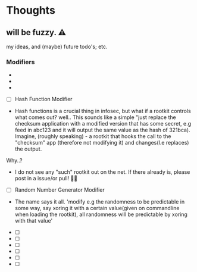 # Thoughts

## **will be fuzzy**. :warning:


my ideas, and (maybe) future todo's; etc.


### Modifiers

* 
* 
* 

- [ ] Hash Function Modifier
- Hash functions is a crucial thing in infosec, but what if a rootkit controls what comes out? well.. This sounds like a simple "just replace the checksum application with a modified version that has some secret, e.g feed in abc123 and it will output the same value as the hash of 321bca).  Imagine, (roughly speaking) - a rootkit that hooks the call to the "checksum" app (therefore not modifying it) and changes(I.e replaces) the output.

Why..? 
- I do not see any "such" rootkit out on the net. If there already is, please post in a issue/or pull! 👍🏻  

- [ ] Random Number Generator Modifier
- The name says it all.  'modify e.g the randomness to be predictable in some way, say xoring it with a certain value(given on commandline when loading the rootkit), all randomness will be predictable by xoring with that value'
- [ ] 
- [ ] 
- [ ] 
- [ ] 
- [ ] 
- [ ] 

